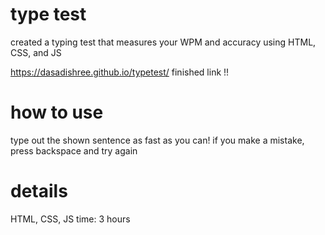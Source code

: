 # type test

created a typing test that measures your WPM and accuracy using HTML, CSS, and JS

https://dasadishree.github.io/typetest/
finished link !!

# how to use
type out the shown sentence as fast as you can! if you make a mistake, press backspace and try again

# details
HTML, CSS, JS
time: 3 hours
